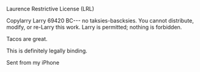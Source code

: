 Laurence Restrictive License (LRL)

Copylarry Larry 69420 BC--- no taksies-bascksies.
You cannot distribute, modify, or re-Larry this work.
Larry is permitted; nothing is forbidden.

Tacos are great.

This is definitely legally binding.

Sent from my iPhone
